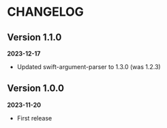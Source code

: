 # CHANGELOG

## Version 1.1.0
**2023-12-17**

- Updated swift-argument-parser to 1.3.0 (was 1.2.3)

## Version 1.0.0
**2023-11-20**

- First release
